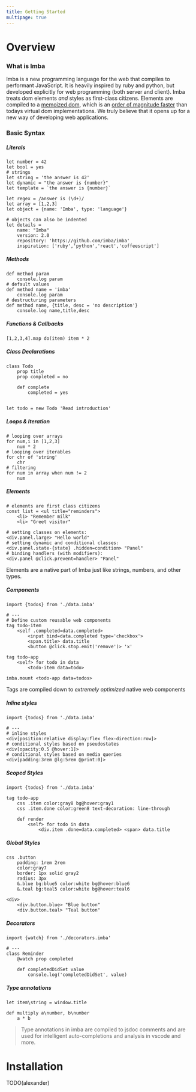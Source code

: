 ```yaml
---
title: Getting Started
multipage: true
---
```


# Overview

### What is Imba

Imba is a new programming language for the web that compiles
to performant JavaScript. It is heavily inspired by ruby and python,
but developed explicitly for web programming (both server and client).
Imba treats dom elements *and* styles as first-class citizens. Elements are compiled to a [memoized dom](/guides/advanced/performance), which is an [order of magnitude faster](https://somebee.github.io/dom-reconciler-bench/index.html) than todays virtual dom implementations. We truly believe that it opens up for a new way of developing web applications.

### Basic Syntax

##### Literals
```imba
let number = 42
let bool = yes
# strings
let string = 'the answer is 42'
let dynamic = "the answer is {number}"
let template = `the answer is {number}`

let regex = /answer is (\d+)/
let array = [1,2,3]
let object = {name: 'Imba', type: 'language'}

# objects can also be indented
let details =
    name: "Imba"
    version: 2.0
    repository: 'https://github.com/imba/imba'
    inspiration: ['ruby','python','react','coffeescript']
```

##### Methods
```imba
def method param
    console.log param
# default values
def method name = 'imba'
    console.log param
# destructuring parameters
def method name, {title, desc = 'no description'}
    console.log name,title,desc
```

##### Functions & Callbacks
```imba
[1,2,3,4].map do(item) item * 2
```

##### Class Declarations
```imba
class Todo
    prop title
    prop completed = no
    
    def complete
        completed = yes


let todo = new Todo 'Read introduction'
```

##### Loops & Iteration
```imba
# looping over arrays
for num,i in [1,2,3]
    num * 2
# looping over iterables
for chr of 'string'
    chr
# filtering
for num in array when num != 2
    num
```

##### Elements
```imba
# elements are first class citizens
const list = <ul title="reminders">
    <li> "Remember milk"
    <li> "Greet visitor"

# setting classes on elements:
<div.panel.large> "Hello world"
# setting dynamic and conditional classes:
<div.panel.state-{state} .hidden=condition> "Panel"
# binding handlers (with modifiers):
<div.panel @click.prevent=handler> "Panel"
```

Elements are a native part of Imba just like strings, numbers, and other types.

##### Components

```imba
import {todos} from './data.imba'

# ---
# Define custom reusable web components
tag todo-item
    <self .completed=data.completed>
        <input bind=data.completed type='checkbox'>
        <span.title> data.title
        <button @click.stop.emit('remove')> 'x'

tag todo-app
    <self> for todo in data
        <todo-item data=todo>

imba.mount <todo-app data=todos>
```

Tags are compiled down to *extremely optimized* native web components

##### Inline styles
```imba
import {todos} from './data.imba'

# ---
# inline styles
<div[position:relative display:flex flex-direction:row]>
# conditional styles based on pseudostates
<div[opacity:0.5 @hover:1]>
# conditional styles based on media queries
<div[padding:3rem @lg:5rem @print:0]>

```

##### Scoped Styles
```imba
import {todos} from './data.imba'

tag todo-app
    css .item color:gray8 bg@hover:gray1
    css .item.done color:green8 text-decoration: line-through
    
    def render
        <self> for todo in data
            <div.item .done=data.completed> <span> data.title
```

##### Global Styles
```imba
css .button
    padding: 1rem 2rem
    color:gray7
    border: 1px solid gray2
    radius: 3px
    &.blue bg:blue5 color:white bg@hover:blue6
    &.teal bg:teal5 color:white bg@hover:teal6

<div>
    <div.button.blue> "Blue button"
    <div.button.teal> "Teal button"
```

##### Decorators

```imba
import {watch} from './decorators.imba'

# ---
class Reminder
    @watch prop completed

    def completedDidSet value
        console.log('completedDidSet', value)
```

##### Type annotations
```imba
let item\string = window.title

def multiply a\number, b\number
    a * b
```
> Type annotations in imba are compiled to jsdoc comments and are used for intelligent auto-completions and analysis in vscode and more.

# Installation

TODO(alexander)